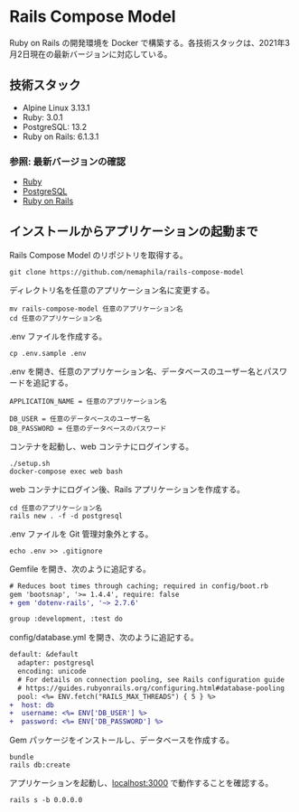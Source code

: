 # Rails Compose Model

Ruby on Rails の開発環境を Docker で構築する。各技術スタックは、2021年3月2日現在の最新バージョンに対応している。

## 技術スタック

- Alpine Linux 3.13.1
- Ruby: 3.0.1
- PostgreSQL: 13.2
- Ruby on Rails: 6.1.3.1

### 参照: 最新バージョンの確認

- [Ruby](https://hub.docker.com/_/ruby/)
- [PostgreSQL](https://hub.docker.com/_/postgres/)
- [Ruby on Rails](https://github.com/rails/rails/releases)

## インストールからアプリケーションの起動まで

Rails Compose Model のリポジトリを取得する。

```shell
git clone https://github.com/nemaphila/rails-compose-model
```

ディレクトリ名を任意のアプリケーション名に変更する。

```shell
mv rails-compose-model 任意のアプリケーション名
cd 任意のアプリケーション名
```

.env ファイルを作成する。

```shell
cp .env.sample .env
```

.env を開き、任意のアプリケーション名、データベースのユーザー名とパスワードを追記する。

```
APPLICATION_NAME = 任意のアプリケーション名

DB_USER = 任意のデータベースのユーザー名
DB_PASSWORD = 任意のデータベースのパスワード
```

コンテナを起動し、web コンテナにログインする。

```shell
./setup.sh
docker-compose exec web bash
```

web コンテナにログイン後、Rails アプリケーションを作成する。

```shell
cd 任意のアプリケーション名
rails new . -f -d postgresql
```
.env ファイルを Git 管理対象外とする。
```shell
echo .env >> .gitignore
```
Gemfile を開き、次のように追記する。
```diff
# Reduces boot times through caching; required in config/boot.rb
gem 'bootsnap', '>= 1.4.4', require: false
+ gem 'dotenv-rails', '~> 2.7.6'

group :development, :test do
```
config/database.yml を開き、次のように追記する。
```diff
default: &default
  adapter: postgresql
  encoding: unicode
  # For details on connection pooling, see Rails configuration guide
  # https://guides.rubyonrails.org/configuring.html#database-pooling
  pool: <%= ENV.fetch("RAILS_MAX_THREADS") { 5 } %>
+  host: db
+  username: <%= ENV['DB_USER'] %>
+  password: <%= ENV['DB_PASSWORD'] %>
```

Gem パッケージをインストールし、データベースを作成する。

```shell
bundle
rails db:create
```

アプリケーションを起動し、[localhost:3000](http://localhost:3000/) で動作することを確認する。

```shell
rails s -b 0.0.0.0
```

